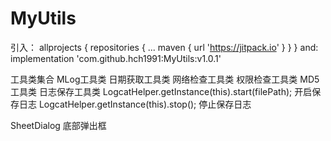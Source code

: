 # MyUtils

引入：
allprojects {
		repositories {
			...
			maven { url 'https://jitpack.io' }
		}
	}
  and:
  implementation 'com.github.hch1991:MyUtils:v1.0.1'
  

工具类集合
MLog工具类 日期获取工具类  网络检查工具类  权限检查工具类 MD5工具类
日志保存工具类
LogcatHelper.getInstance(this).start(filePath); 开启保存日志
LogcatHelper.getInstance(this).stop(); 停止保存日志

SheetDialog 底部弹出框
